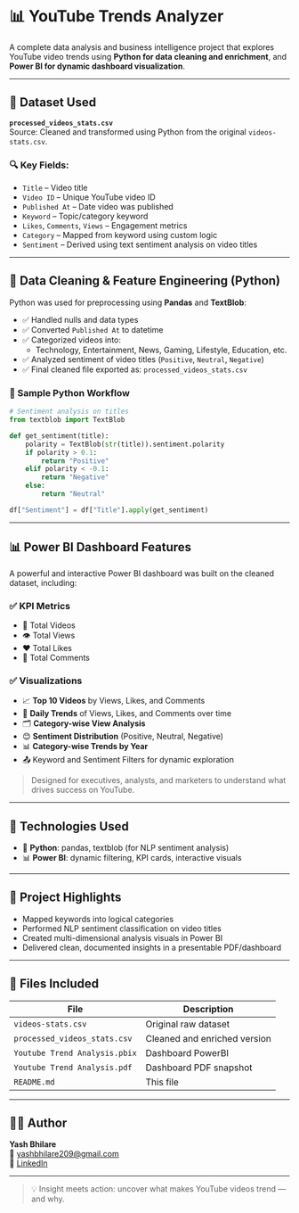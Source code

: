 # 📊 YouTube Trends Analyzer

A complete data analysis and business intelligence project that explores YouTube video trends using **Python for data cleaning and enrichment**, and **Power BI for dynamic dashboard visualization**.

---

## 📁 Dataset Used

**`processed_videos_stats.csv`**  
Source: Cleaned and transformed using Python from the original `videos-stats.csv`.

### 🔍 Key Fields:
- `Title` – Video title  
- `Video ID` – Unique YouTube video ID  
- `Published At` – Date video was published  
- `Keyword` – Topic/category keyword  
- `Likes`, `Comments`, `Views` – Engagement metrics  
- `Category` – Mapped from keyword using custom logic  
- `Sentiment` – Derived using text sentiment analysis on video titles

---

## 🧹 Data Cleaning & Feature Engineering (Python)

Python was used for preprocessing using **Pandas** and **TextBlob**:

- ✅ Handled nulls and data types
- ✅ Converted `Published At` to datetime
- ✅ Categorized videos into:
  - Technology, Entertainment, News, Gaming, Lifestyle, Education, etc.
- ✅ Analyzed sentiment of video titles (`Positive`, `Neutral`, `Negative`)
- ✅ Final cleaned file exported as: `processed_videos_stats.csv`

### 📌 Sample Python Workflow

```python
# Sentiment analysis on titles
from textblob import TextBlob

def get_sentiment(title):
    polarity = TextBlob(str(title)).sentiment.polarity
    if polarity > 0.1:
        return "Positive"
    elif polarity < -0.1:
        return "Negative"
    else:
        return "Neutral"

df["Sentiment"] = df["Title"].apply(get_sentiment)
```

---

## 📊 Power BI Dashboard Features

A powerful and interactive Power BI dashboard was built on the cleaned dataset, including:

### ✅ KPI Metrics
- 🎥 Total Videos
- 👁️ Total Views
- ❤️ Total Likes
- 💬 Total Comments

### ✅ Visualizations
- 📈 **Top 10 Videos** by Views, Likes, and Comments
- 📅 **Daily Trends** of Views, Likes, and Comments over time
- 🗂️ **Category-wise View Analysis**
- 😊 **Sentiment Distribution** (Positive, Neutral, Negative)
- 📊 **Category-wise Trends by Year**
- 📤 Keyword and Sentiment Filters for dynamic exploration

> Designed for executives, analysts, and marketers to understand what drives success on YouTube.

---

## 🚀 Technologies Used

- 🐍 **Python**: pandas, textblob (for NLP sentiment analysis)
- 📊 **Power BI**: dynamic filtering, KPI cards, interactive visuals

---

## 📄 Project Highlights

- Mapped keywords into logical categories
- Performed NLP sentiment classification on video titles
- Created multi-dimensional analysis visuals in Power BI
- Delivered clean, documented insights in a presentable PDF/dashboard

---

## 📁 Files Included

| File | Description |
|------|-------------|
| `videos-stats.csv` | Original raw dataset |
| `processed_videos_stats.csv` | Cleaned and enriched version |
| `Youtube Trend Analysis.pbix` | Dashboard PowerBI |
| `Youtube Trend Analysis.pdf` | Dashboard PDF snapshot |
| `README.md` | This file |

---

## 🙋‍♂️ Author

**Yash Bhilare**  
📧 yashbhilare209@gmail.com  
🔗 [LinkedIn](https://www.linkedin.com/in/yash-bhilare/)

---

> 💡 Insight meets action: uncover what makes YouTube videos trend — and why.